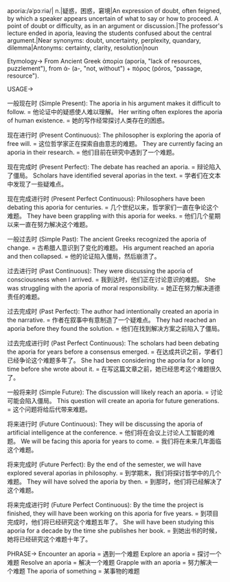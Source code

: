 aporia:/əˈpɔːriə/| n.|疑惑，困惑，窘境|An expression of doubt, often feigned, by which a speaker appears uncertain of what to say or how to proceed.  A point of doubt or difficulty, as in an argument or discussion.|The professor's lecture ended in aporia, leaving the students confused about the central argument.|Near synonyms:  doubt, uncertainty, perplexity, quandary, dilemma|Antonyms: certainty, clarity, resolution|noun

Etymology->
From Ancient Greek ἀπορία (aporía, "lack of resources, puzzlement"), from ἀ- (a-, "not, without") + πόρος (póros, "passage, resource").

USAGE->

一般现在时 (Simple Present):
The aporia in his argument makes it difficult to follow. =  他论证中的疑惑使人难以理解。
Her writing often explores the aporia of human existence. = 她的写作经常探讨人类存在的困惑。

现在进行时 (Present Continuous):
The philosopher is exploring the aporia of free will. = 这位哲学家正在探索自由意志的难题。
They are currently facing an aporia in their research. = 他们目前在研究中遇到了一个难题。

现在完成时 (Present Perfect):
The debate has reached an aporia. = 辩论陷入了僵局。
Scholars have identified several aporias in the text. = 学者们在文本中发现了一些疑难点。

现在完成进行时 (Present Perfect Continuous):
Philosophers have been debating this aporia for centuries. = 几个世纪以来，哲学家们一直在争论这个难题。
They have been grappling with this aporia for weeks. =  他们几个星期以来一直在努力解决这个难题。

一般过去时 (Simple Past):
The ancient Greeks recognized the aporia of change. = 古希腊人意识到了变化的难题。
His argument reached an aporia and then collapsed. = 他的论证陷入僵局，然后崩溃了。

过去进行时 (Past Continuous):
They were discussing the aporia of consciousness when I arrived. = 我到达时，他们正在讨论意识的难题。
She was struggling with the aporia of moral responsibility. = 她正在努力解决道德责任的难题。


过去完成时 (Past Perfect):
The author had intentionally created an aporia in the narrative. = 作者在叙事中有意制造了一个疑难点。
They had reached an aporia before they found the solution. =  他们在找到解决方案之前陷入了僵局。

过去完成进行时 (Past Perfect Continuous):
The scholars had been debating the aporia for years before a consensus emerged. = 在达成共识之前，学者们已经争论这个难题多年了。
She had been considering the aporia for a long time before she wrote about it. = 在写这篇文章之前，她已经思考这个难题很久了。


一般将来时 (Simple Future):
The discussion will likely reach an aporia. = 讨论可能会陷入僵局。
This question will create an aporia for future generations. =  这个问题将给后代带来难题。

将来进行时 (Future Continuous):
They will be discussing the aporia of artificial intelligence at the conference. = 他们将在会议上讨论人工智能的难题。
We will be facing this aporia for years to come. = 我们将在未来几年面临这个难题。

将来完成时 (Future Perfect):
By the end of the semester, we will have explored several aporias in philosophy. = 到学期末，我们将探讨哲学中的几个难题。
They will have solved the aporia by then. = 到那时，他们将已经解决了这个难题。

将来完成进行时 (Future Perfect Continuous):
By the time the project is finished, they will have been working on this aporia for five years. = 到项目完成时，他们将已经研究这个难题五年了。
She will have been studying this aporia for a decade by the time she publishes her book. = 到她出书的时候，她将已经研究这个难题十年了。


PHRASE->
Encounter an aporia = 遇到一个难题
Explore an aporia = 探讨一个难题
Resolve an aporia = 解决一个难题
Grapple with an aporia =  努力解决一个难题
The aporia of something = 某事物的难题
